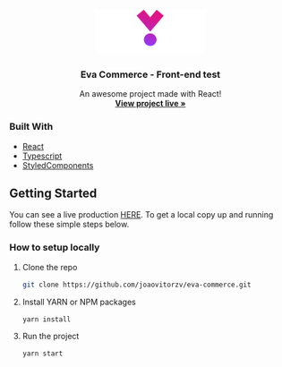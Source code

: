 <!-- PROJECT LOGO -->
<br />
<p align="center">
  <a href="https://github.com/othneildrew/Best-README-Template">
    <img src="https://raw.githubusercontent.com/joaovitorzv/eva-commerce/main/src/assets/images/logo.png" alt="Logo" height="80">
  </a>

  <h3 align="center">Eva Commerce - Front-end test</h3>

  <p align="center">
    An awesome project made with React!
    <br />
    <a href="https://eva-commerce-joaovitor.netlify.app/" target='_blank'><strong>View project live »</strong></a>
  </p>
</p>

### Built With
* [React](https://reactjs.org/)
* [Typescript](https://www.typescriptlang.org/)
* [StyledComponents](https://styled-components.com/)



<!-- GETTING STARTED -->
## Getting Started

You can see a live production [HERE](https://eva-commerce-joaovitor.netlify.app/).
To get a local copy up and running follow these simple steps below.

### How to setup locally

1. Clone the repo
   ```sh
   git clone https://github.com/joaovitorzv/eva-commerce.git
   ```
3. Install YARN or NPM packages
   ```sh
   yarn install
   ```
4. Run the project
   ```sh
   yarn start
   ```
